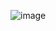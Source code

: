 
![image](https://github.com/yoonseo-95/react-game-tictactoe/assets/123787893/b166c55c-e450-4b1b-ba85-196cb69fa6ca)
